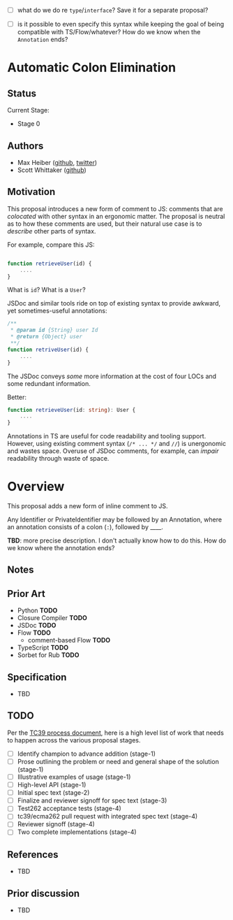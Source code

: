 - [ ] what do we do re `type`/`interface`? Save it for a separate proposal?
- [ ] is it possible to even specify this syntax while keeping the goal of being compatible with TS/Flow/whatever? How do we know when the `Annotation` ends?


# Automatic Colon Elimination

## Status
Current Stage:
* Stage 0

## Authors
* Max Heiber ([github](https://github.com/mheiber), [twitter](https://twitter.com/maxheiber))
* Scott Whittaker ([github](https://github.com/scottrobertwhittaker))

## Motivation

This proposal introduces a new form of comment to JS: comments that are *colocated* with other syntax in an ergonomic matter. The proposal is neutral as to how these comments are used, but their natural use case is to *describe* other parts of syntax.

For example, compare this JS:

```js

function retrieveUser(id) {
    ....
}
```

What is `id`? What is a `User`?

JSDoc and similar tools ride on top of existing syntax to provide awkward, yet sometimes-useful annotations:

```js
/**
 * @param id {String} user Id
 * @return {Object} user
 **/
function retriveUser(id) {
    ....
}
```

The JSDoc conveys *some* more information at the cost of four LOCs and some redundant information.

Better:

```ts
function retrieveUser(id: string): User {
    ....
}
```

Annotations in TS are useful for code readability and tooling support. However, using existing comment syntax (`/* ... */` and `//`) is unergonomic and wastes space. Overuse of JSDoc comments, for example, can *impair* readability through waste of space.

# Overview

This proposal adds a new form of inline comment to JS.

Any Identifier or PrivateIdentifier may be followed by an Annotation, where an annotation consists of a colon (`:`), followed by ____.

__TBD__: more precise description. I don't actually know how to do this. How do we know where the annotation ends?

## Notes

## Prior Art
- Python __TODO__
- Closure Compiler __TODO__
- JSDoc __TODO__
- Flow __TODO__
  - comment-based Flow __TODO__
- TypeScript __TODO__
- Sorbet for Rub __TODO__

## Specification
- TBD


## TODO
Per the [TC39 process document](https://tc39.github.io/process-document/), here is a high level list of work that needs to happen across the various proposal stages.

* [ ] Identify champion to advance addition (stage-1)
* [ ] Prose outlining the problem or need and general shape of the solution (stage-1)
* [ ] Illustrative examples of usage (stage-1)
* [ ] High-level API (stage-1)
* [ ] Initial spec text (stage-2)
* [ ] Finalize and reviewer signoff for spec text (stage-3)
* [ ] Test262 acceptance tests (stage-4)
* [ ] tc39/ecma262 pull request with integrated spec text (stage-4)
* [ ] Reviewer signoff (stage-4)
* [ ] Two complete implementations (stage-4)

## References
- TBD

## Prior discussion
- TBD
